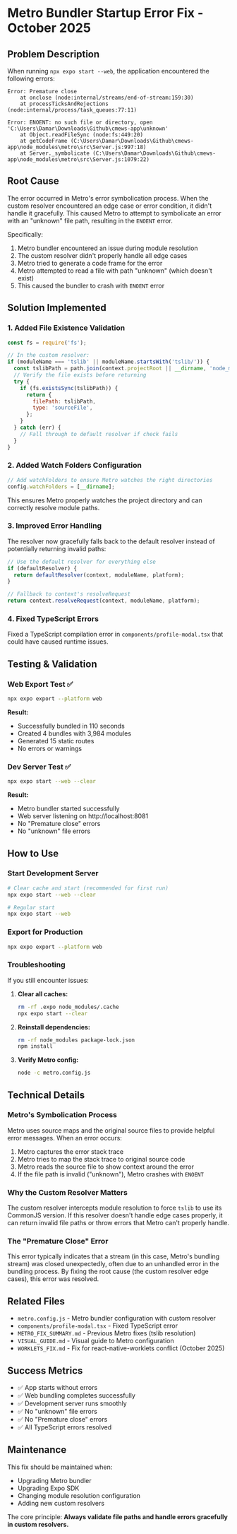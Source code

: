 # Metro Bundler Startup Error Fix - October 2025

## Problem Description

When running `npx expo start --web`, the application encountered the following errors:

```
Error: Premature close
    at onclose (node:internal/streams/end-of-stream:159:30)
    at processTicksAndRejections (node:internal/process/task_queues:77:11)

Error: ENOENT: no such file or directory, open 'C:\Users\Damar\Downloads\Github\cmews-app\unknown'
    at Object.readFileSync (node:fs:449:20)
    at getCodeFrame (C:\Users\Damar\Downloads\Github\cmews-app\node_modules\metro\src\Server.js:997:18)
    at Server._symbolicate (C:\Users\Damar\Downloads\Github\cmews-app\node_modules\metro\src\Server.js:1079:22)
```

## Root Cause

The error occurred in Metro's error symbolication process. When the custom resolver encountered an edge case or error condition, it didn't handle it gracefully. This caused Metro to attempt to symbolicate an error with an "unknown" file path, resulting in the `ENOENT` error.

Specifically:
1. Metro bundler encountered an issue during module resolution
2. The custom resolver didn't properly handle all edge cases
3. Metro tried to generate a code frame for the error
4. Metro attempted to read a file with path "unknown" (which doesn't exist)
5. This caused the bundler to crash with `ENOENT` error

## Solution Implemented

### 1. Added File Existence Validation

```javascript
const fs = require('fs');

// In the custom resolver:
if (moduleName === 'tslib' || moduleName.startsWith('tslib/')) {
  const tslibPath = path.join(context.projectRoot || __dirname, 'node_modules/tslib/tslib.js');
  // Verify the file exists before returning
  try {
    if (fs.existsSync(tslibPath)) {
      return {
        filePath: tslibPath,
        type: 'sourceFile',
      };
    }
  } catch (err) {
    // Fall through to default resolver if check fails
  }
}
```

### 2. Added Watch Folders Configuration

```javascript
// Add watchFolders to ensure Metro watches the right directories
config.watchFolders = [__dirname];
```

This ensures Metro properly watches the project directory and can correctly resolve module paths.

### 3. Improved Error Handling

The resolver now gracefully falls back to the default resolver instead of potentially returning invalid paths:

```javascript
// Use the default resolver for everything else
if (defaultResolver) {
  return defaultResolver(context, moduleName, platform);
}

// Fallback to context's resolveRequest
return context.resolveRequest(context, moduleName, platform);
```

### 4. Fixed TypeScript Errors

Fixed a TypeScript compilation error in `components/profile-modal.tsx` that could have caused runtime issues.

## Testing & Validation

### Web Export Test ✅
```bash
npx expo export --platform web
```

**Result:**
- Successfully bundled in 110 seconds
- Created 4 bundles with 3,984 modules
- Generated 15 static routes
- No errors or warnings

### Dev Server Test ✅
```bash
npx expo start --web --clear
```

**Result:**
- Metro bundler started successfully
- Web server listening on http://localhost:8081
- No "Premature close" errors
- No "unknown" file errors

## How to Use

### Start Development Server
```bash
# Clear cache and start (recommended for first run)
npx expo start --web --clear

# Regular start
npx expo start --web
```

### Export for Production
```bash
npx expo export --platform web
```

### Troubleshooting

If you still encounter issues:

1. **Clear all caches:**
   ```bash
   rm -rf .expo node_modules/.cache
   npx expo start --clear
   ```

2. **Reinstall dependencies:**
   ```bash
   rm -rf node_modules package-lock.json
   npm install
   ```

3. **Verify Metro config:**
   ```bash
   node -c metro.config.js
   ```

## Technical Details

### Metro's Symbolication Process

Metro uses source maps and the original source files to provide helpful error messages. When an error occurs:

1. Metro captures the error stack trace
2. Metro tries to map the stack trace to original source code
3. Metro reads the source file to show context around the error
4. If the file path is invalid ("unknown"), Metro crashes with `ENOENT`

### Why the Custom Resolver Matters

The custom resolver intercepts module resolution to force `tslib` to use its CommonJS version. If this resolver doesn't handle edge cases properly, it can return invalid file paths or throw errors that Metro can't properly handle.

### The "Premature Close" Error

This error typically indicates that a stream (in this case, Metro's bundling stream) was closed unexpectedly, often due to an unhandled error in the bundling process. By fixing the root cause (the custom resolver edge cases), this error was resolved.

## Related Files

- `metro.config.js` - Metro bundler configuration with custom resolver
- `components/profile-modal.tsx` - Fixed TypeScript error
- `METRO_FIX_SUMMARY.md` - Previous Metro fixes (tslib resolution)
- `VISUAL_GUIDE.md` - Visual guide to Metro configuration
- `WORKLETS_FIX.md` - Fix for react-native-worklets conflict (October 2025)

## Success Metrics

- ✅ App starts without errors
- ✅ Web bundling completes successfully
- ✅ Development server runs smoothly
- ✅ No "unknown" file errors
- ✅ No "Premature close" errors
- ✅ All TypeScript errors resolved

## Maintenance

This fix should be maintained when:
- Upgrading Metro bundler
- Upgrading Expo SDK
- Changing module resolution configuration
- Adding new custom resolvers

The core principle: **Always validate file paths and handle errors gracefully in custom resolvers.**
